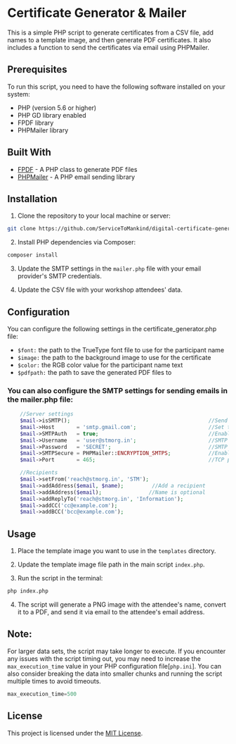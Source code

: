 # Certificate Generator & Mailer

This is a simple PHP script to generate certificates from a CSV file, add names to a template image, and then generate PDF certificates. It also includes a function to send the certificates via email using PHPMailer.

## Prerequisites

To run this script, you need to have the following software installed on your system:

- PHP (version 5.6 or higher)
- PHP GD library enabled
- FPDF library
- PHPMailer library

## Built With

- [FPDF](http://www.fpdf.org/) - A PHP class to generate PDF files
- [PHPMailer](https://github.com/PHPMailer/PHPMailer) - A PHP email sending library

## Installation

1. Clone the repository to your local machine or server:

```sh
git clone https://github.com/ServiceToMankind/digital-certificate-generator-and-mail.git
```

2. Install PHP dependencies via Composer:

```sh
composer install
```

3. Update the SMTP settings in the `mailer.php` file with your email provider's SMTP credentials.

4. Update the CSV file with your workshop attendees' data.

## Configuration

You can configure the following settings in the certificate_generator.php file:

- `$font:` the path to the TrueType font file to use for the participant name
- `$image:` the path to the background image to use for the certificate
- `$color:` the RGB color value for the participant name text
- `$pdfpath:` the path to save the generated PDF files to

### You can also configure the SMTP settings for sending emails in the mailer.php file:

```php
    //Server settings
    $mail->isSMTP();                                            //Send using SMTP
    $mail->Host       = 'smtp.gmail.com';                       //Set the SMTP server to send through
    $mail->SMTPAuth   = true;                                   //Enable SMTP authentication
    $mail->Username   = 'user@stmorg.in';                       //SMTP username
    $mail->Password   = 'SECRET';                               //SMTP password
    $mail->SMTPSecure = PHPMailer::ENCRYPTION_SMTPS;            //Enable implicit TLS encryption
    $mail->Port       = 465;                                    //TCP port to connect to; use 587 if you have set `SMTPSecure = PHPMailer::ENCRYPTION_STARTTLS`

    //Recipients
    $mail->setFrom('reach@stmorg.in', 'STM');
    $mail->addAddress($email, $name);         //Add a recipient
    $mail->addAddress($email);               //Name is optional
    $mail->addReplyTo('reach@stmorg.in', 'Information');
    $mail->addCC('cc@example.com');
    $mail->addBCC('bcc@example.com');
```

## Usage

1. Place the template image you want to use in the `templates` directory.

2. Update the template image file path in the main script `index.php`.

3. Run the script in the terminal:

```sh
php index.php
```

4. The script will generate a PNG image with the attendee's name, convert it to a PDF, and send it via email to the attendee's email address.

## Note:

For larger data sets, the script may take longer to execute. If you encounter any issues with the script timing out, you may need to increase the `max_execution_time` value in your PHP configuration file[`php.ini`]. You can also consider breaking the data into smaller chunks and running the script multiple times to avoid timeouts.

```php
max_execution_time=500
```

## License

This project is licensed under the [MIT License](https://github.com/ServiceToMankind/digital-certificate-generator-and-mail/blob/main/LICENSE).
